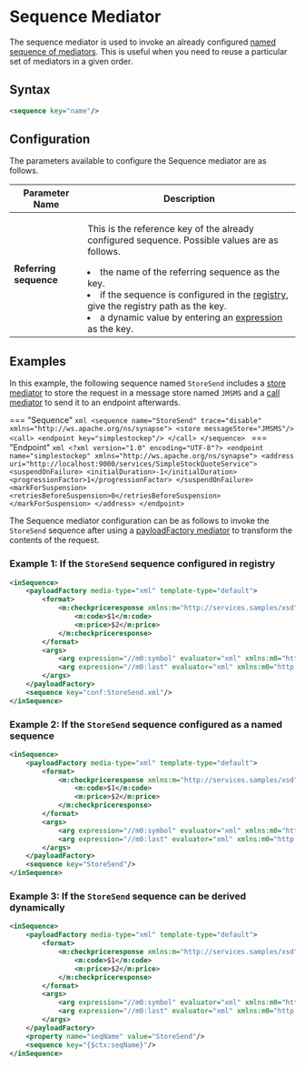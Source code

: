 # Sequence Mediator

The sequence mediator is used to invoke an already configured [named sequence of mediators]({{base_path}}/reference/mediation-sequences/#named-sequences). This is useful when you need to reuse a particular set of mediators in a given order.

## Syntax


```xml
<sequence key="name"/>
```

## Configuration

The parameters available to configure the Sequence mediator are as follows.

<table>
<thead>
<tr class="header">
<th>Parameter Name</th>
<th>Description</th>
</tr>
</thead>
<tbody>
<tr class="even">
<td><strong>Referring sequence</strong></td>
<td><div class="content-wrapper">
<p>This is the reference key of the already configured sequence. Possible values are as follows.</p>
<li>the name of the referring sequence as the key.</li>
<li>if the sequence is configured in the <a href="{{base_path}}/get-started/key-concepts/#registry">registry</a>, give the registry path as the key.</li>
<li>a dynamic value by entering an <a href="{{base_path}}/reference/synapse-properties/expressions">expression</a> as the key.</li>
</div>
</td>
</tr>
</tbody>
</table>

## Examples

In this example, the following sequence named `StoreSend` includes a [store mediator]({{base_path}}/reference/mediators/store-mediator) to store the request in a message store named `JMSMS` and a [call mediator]({{base_path}}/reference/mediators/call-mediator) to send it to an endpoint afterwards.

=== "Sequence"
    ```xml
    <sequence name="StoreSend" trace="disable" xmlns="http://ws.apache.org/ns/synapse">
        <store messageStore="JMSMS"/>
        <call>
            <endpoint key="simplestockep"/>
        </call>
    </sequence>
    ```
=== "Endpoint"
    ```xml
    <?xml version="1.0" encoding="UTF-8"?>
    <endpoint name="simplestockep" xmlns="http://ws.apache.org/ns/synapse">
        <address uri="http://localhost:9000/services/SimpleStockQuoteService">
            <suspendOnFailure>
                <initialDuration>-1</initialDuration>
                <progressionFactor>1</progressionFactor>
            </suspendOnFailure>
            <markForSuspension>
                <retriesBeforeSuspension>0</retriesBeforeSuspension>
            </markForSuspension>
        </address>
    </endpoint>
    ```

The Sequence mediator configuration can be as follows to invoke the `StoreSend` sequence after using a [payloadFactory mediator]({{base_path}}/reference/mediators/payloadfactory-mediator) to transform the contents of the request.

### Example 1: If the `StoreSend` sequence configured in registry

```xml 
<inSequence>
    <payloadFactory media-type="xml" template-type="default">
        <format>
            <m:checkpriceresponse xmlns:m="http://services.samples/xsd">
                <m:code>$1</m:code>
                <m:price>$2</m:price>
            </m:checkpriceresponse>
        </format>
        <args>
            <arg expression="//m0:symbol" evaluator="xml" xmlns:m0="http://services.samples/xsd"/>
            <arg expression="//m0:last" evaluator="xml" xmlns:m0="http://services.samples/xsd"/>
        </args>
    </payloadFactory>
    <sequence key="conf:StoreSend.xml"/>
</inSequence>
```

### Example 2: If the `StoreSend` sequence configured as a named sequence

```xml 
<inSequence>
    <payloadFactory media-type="xml" template-type="default">
        <format>
            <m:checkpriceresponse xmlns:m="http://services.samples/xsd">
                <m:code>$1</m:code>
                <m:price>$2</m:price>
            </m:checkpriceresponse>
        </format>
        <args>
            <arg expression="//m0:symbol" evaluator="xml" xmlns:m0="http://services.samples/xsd"/>
            <arg expression="//m0:last" evaluator="xml" xmlns:m0="http://services.samples/xsd"/>
        </args>
    </payloadFactory>
    <sequence key="StoreSend"/>
</inSequence>
```

### Example 3: If the `StoreSend` sequence can be derived dynamically

```xml 
<inSequence>
    <payloadFactory media-type="xml" template-type="default">
        <format>
            <m:checkpriceresponse xmlns:m="http://services.samples/xsd">
                <m:code>$1</m:code>
                <m:price>$2</m:price>
            </m:checkpriceresponse>
        </format>
        <args>
            <arg expression="//m0:symbol" evaluator="xml" xmlns:m0="http://services.samples/xsd"/>
            <arg expression="//m0:last" evaluator="xml" xmlns:m0="http://services.samples/xsd"/>
        </args>
    </payloadFactory>
    <property name="seqName" value="StoreSend"/>
	<sequence key="{$ctx:seqName}"/>
</inSequence>
```